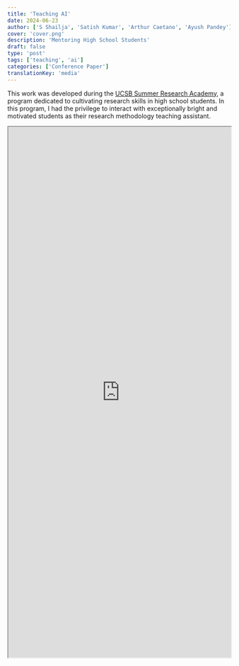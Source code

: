 ```yaml
---
title: 'Teaching AI'
date: 2024-06-23
author: ['S Shailja', 'Satish Kumar', 'Arthur Caetano', 'Ayush Pandey']
cover: 'cover.png'
description: 'Mentoring High School Students'
draft: false
type: 'post'
tags: ['teaching', 'ai']
categories: ['Conference Paper']
translationKey: 'media'
---
```

This work was developed during the [UCSB Summer Research Academy](https://summer.ucsb.edu/programs/summer-research-academies/overview), a program dedicated to cultivating research skills in high school students. In this program, I had the privilege to interact with exceptionally bright and motivated students as their research methodology teaching assistant.

<iframe  src='https://ayush-pandey.github.io/documents/author_copy_ASEE_2024_PCEE_final_paper.pdf' width='100%' height='1200px'></iframe>
